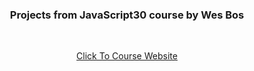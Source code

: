 
<h3 align="center">Projects from JavaScript30 course by Wes Bos</h3>
</br>

<p align="center"><a href="https://javascript30.com/">Click To Course Website</a> </p>

